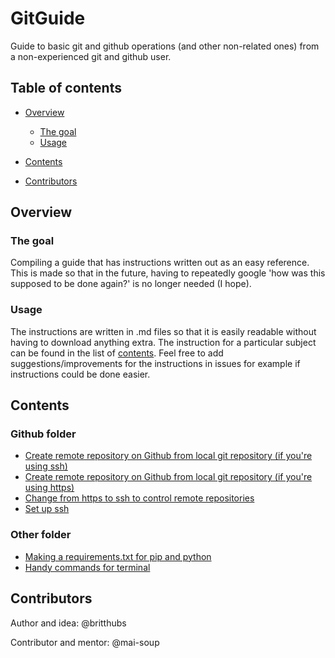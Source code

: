 # GitGuide
Guide to basic git and github operations (and other non-related ones) from a non-experienced git and github user.

## Table of contents
- [Overview](#overview)
  - [The goal](#the-goal)
  - [Usage](#usage)
- [Contents](#contents)

- [Contributors](#contributors)

## Overview

### The goal

Compiling a guide that has instructions written out as an easy reference. This is made so that in the future, having to repeatedly google 'how was this supposed to be done again?' is no longer needed (I hope).

### Usage
The instructions are written in .md files so that it is easily readable without having to download anything extra. The instruction for a particular subject can be found in the list of [contents](#contents). Feel free to add suggestions/improvements for the instructions in issues for example if instructions could be done easier.

## Contents

### Github folder
- [Create remote repository on Github from local git repository (if you're using ssh)](/Github/remotessh.md)
- [Create remote repository on Github from local git repository (if you're using https)](/Github/remotehttps.md)
- [Change from https to ssh to control remote repositories](/Github/changessh.md)
- [Set up ssh](/Github/setupssh.md)
### Other folder
- [Making a requirements.txt for pip and python](/Other/requirementspip.md)
- [Handy commands for terminal](/Other/commands.md)
## Contributors
Author and idea: @britthubs

Contributor and mentor: @mai-soup
